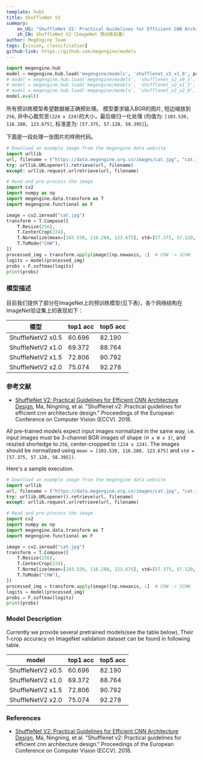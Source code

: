 ```yaml
---
template: hub1
title: ShuffleNet V2
summary:
    en_US: "ShuffleNet V2: Practical Guidelines for Efficient CNN Architecture Design"
    zh_CN: ShuffleNet V2（ImageNet 预训练权重）
author: MegEngine Team
tags: [vision, classification]
github-link: https://github.com/megengine/models
---
```


```python
import megengine.hub
model = megengine.hub.load('megengine/models', 'shufflenet_v2_x1_0', pretrained=True)
# model = megengine.hub.load('megengine/models', 'shufflenet_v2_x0_5', pretrained=True)
# model = megengine.hub.load('megengine/models', 'shufflenet_v2_x1_5', pretrained=True)
# model = megengine.hub.load('megengine/models', 'shufflenet_v2_x2_0', pretrained=True)
model.eval()
```
<!-- section: zh_CN --> 

所有预训练模型希望数据被正确预处理。
模型要求输入BGR的图片, 短边缩放到`256`, 并中心裁剪至`(224 x 224)`的大小，最后做归一化处理 (均值为: `[103.530, 116.280, 123.675]`, 标准差为: `[57.375, 57.120, 58.395]`)。

下面是一段处理一张图片的样例代码。

```python
# Download an example image from the megengine data website
import urllib
url, filename = ("https://data.megengine.org.cn/images/cat.jpg", "cat.jpg")
try: urllib.URLopener().retrieve(url, filename)
except: urllib.request.urlretrieve(url, filename)

# Read and pre-process the image
import cv2
import numpy as np
import megengine.data.transform as T
import megengine.functional as F

image = cv2.imread("cat.jpg")
transform = T.Compose([
    T.Resize(256),
    T.CenterCrop(224),
    T.Normalize(mean=[103.530, 116.280, 123.675], std=[57.375, 57.120, 58.395]),  # BGR
    T.ToMode("CHW"),
])
processed_img = transform.apply(image)[np.newaxis, :]  # CHW -> 1CHW
logits = model(processed_img)
probs = F.softmax(logits)
print(probs)
```

### 模型描述

目前我们提供了部分在ImageNet上的预训练模型(见下表)，各个网络结构在ImageNet验证集上的表现如下：

| 模型 | top1 acc | top5 acc |
| --- | --- | --- |
| ShuffleNetV2 x0.5 |  60.696  |  82.190  | 
| ShuffleNetV2 x1.0 |  69.372  |  88.764  | 
| ShuffleNetV2 x1.5 |  72.806  |  90.792  | 
| ShuffleNetV2 x2.0 |  75.074  |  92.278  | 

### 参考文献

- [ShuffleNet V2: Practical Guidelines for Efficient CNN Architecture Design](https://arxiv.org/abs/1807.11164), Ma, Ningning, et al. "Shufflenet v2: Practical guidelines for efficient cnn architecture design." Proceedings of the European Conference on Computer Vision (ECCV). 2018.

<!-- section: en_US --> 

All pre-trained models expect input images normalized in the same way,
i.e. input images must be 3-channel BGR images of shape `(H x W x 3)`, and reszied shortedge to `256`, center-cropped to `(224 x 224)`.
The images should be normalized using `mean = [103.530, 116.280, 123.675]` and `std = [57.375, 57.120, 58.395])`.

Here's a sample execution.

```python
# Download an example image from the megengine data website
import urllib
url, filename = ("https://data.megengine.org.cn/images/cat.jpg", "cat.jpg")
try: urllib.URLopener().retrieve(url, filename)
except: urllib.request.urlretrieve(url, filename)

# Read and pre-process the image
import cv2
import numpy as np
import megengine.data.transform as T
import megengine.functional as F

image = cv2.imread("cat.jpg")
transform = T.Compose([
    T.Resize(256),
    T.CenterCrop(224),
    T.Normalize(mean=[103.530, 116.280, 123.675], std=[57.375, 57.120, 58.395]),  # BGR
    T.ToMode("CHW"),
])
processed_img = transform.apply(image)[np.newaxis, :]  # CHW -> 1CHW
logits = model(processed_img)
probs = F.softmax(logits)
print(probs)
```

### Model Description

Currently we provide several pretrained models(see the table below), Their 1-crop accuracy on ImageNet validation dataset can be found in following table.

| model | top1 acc | top5 acc |
| --- | --- | --- |
| ShuffleNetV2 x0.5 |  60.696  |  82.190  | 
| ShuffleNetV2 x1.0 |  69.372  |  88.764  | 
| ShuffleNetV2 x1.5 |  72.806  |  90.792  | 
| ShuffleNetV2 x2.0 |  75.074  |  92.278  | 

### References

 - [ShuffleNet V2: Practical Guidelines for Efficient CNN Architecture Design](https://arxiv.org/abs/1807.11164), Ma, Ningning, et al. "Shufflenet v2: Practical guidelines for efficient cnn architecture design." Proceedings of the European Conference on Computer Vision (ECCV). 2018.